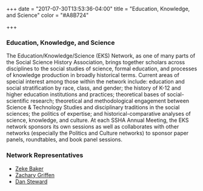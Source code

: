 +++
date = "2017-07-30T13:53:36-04:00"
title = "Education, Knowledge, and Science"
color = "#A8B724"

+++

### Education, Knowledge, and Science

The Education/Knowledge/Science (EKS) Network, as one of many parts of the Social Science History Association, brings together scholars across disciplines to the social studies of science, formal education, and processes of knowledge production in broadly historical terms. Current areas of special interest among those within the network include: education and social stratification by race, class, and gender; the history of K-12 and higher education institutions and practices; theoretical bases of social-scientific research; theoretical and methodological engagement between Science & Technology Studies and disciplinary traditions in the social sciences; the politics of expertise; and historical-comparative analyses of science, knowledge, and culture. At each SSHA Annual Meeting, the EKS network sponsors its own sessions as well as collaborates with other networks (especially the Politics and Culture networks) to sponsor paper panels, roundtables, and book panel sessions.

### Network Representatives

- [Zeke Baker](mailto:ejbaker@ucdavis.edu)
- [Zachary Griffen](mailto:zachary.griffen@nyu.edu)
- [Dan Steward](mailto:djs@illinois.edu)
